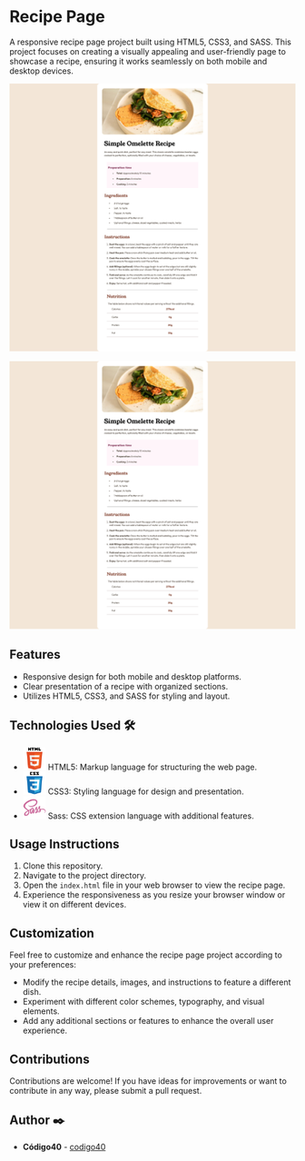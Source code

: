 # Recipe Page

A responsive recipe page project built using HTML5, CSS3, and SASS. This project focuses on creating a visually appealing and user-friendly page to showcase a recipe, ensuring it works seamlessly on both mobile and desktop devices.

![Recipe Page Project Preview Desktop](./assets/images/Frontend-Mentor-Recipe-page.png)

![Recipe Page Project Preview Mobile](./assets/images/Frontend-Mentor-Recipe-page.png)


## Features

- Responsive design for both mobile and desktop platforms.
- Clear presentation of a recipe with organized sections.
- Utilizes HTML5, CSS3, and SASS for styling and layout.

## Technologies Used 🛠️

- <img src="https://raw.githubusercontent.com/devicons/devicon/master/icons/html5/html5-original-wordmark.svg" alt="html5" width="40" height="40"/> HTML5: Markup language for structuring the web page.
- <img src="https://raw.githubusercontent.com/devicons/devicon/master/icons/css3/css3-original-wordmark.svg" alt="css3" width="40" height="40"/> CSS3: Styling language for design and presentation.
- <img src="https://raw.githubusercontent.com/devicons/devicon/master/icons/sass/sass-original.svg" alt="sass" width="40" height="40"/> Sass: CSS extension language with additional features.

## Usage Instructions

1. Clone this repository.
2. Navigate to the project directory.
3. Open the `index.html` file in your web browser to view the recipe page.
4. Experience the responsiveness as you resize your browser window or view it on different devices.

## Customization

Feel free to customize and enhance the recipe page project according to your preferences:

- Modify the recipe details, images, and instructions to feature a different dish.
- Experiment with different color schemes, typography, and visual elements.
- Add any additional sections or features to enhance the overall user experience.

## Contributions

Contributions are welcome! If you have ideas for improvements or want to contribute in any way, please submit a pull request.

## Author ✒️

- **Código40** - [codigo40](https://github.com/codigo40)
